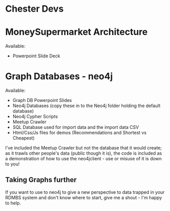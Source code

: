 Chester Devs
============

MoneySupermarket Architecture
=============================

Available:

* Powerpoint Slide Deck


Graph Databases - neo4j
=======================

Available:

* Graph DB Powerpoint Slides
* Neo4j Databases (copy these in to the Neo4j folder holding the default database)
* Neo4j Cypher Scripts
* Meetup Crawler
* SQL Database used for import data and the import data CSV
* Html/Css/Js files for demos (Recommendations and Shortest vs Cheapest)

I've included the Meetup Crawler but not the database that it would create; as it trawls other people's data (public though it is), the code is included as a demonstration of how to use the neo4jclient - use or misuse of it is down to you!


Taking Graphs further
---------------------

If you want to use to neo4j to give a new perspective to data trapped in your RDMBS system and don't know where to start, give me a shout - I'm happy to help.
